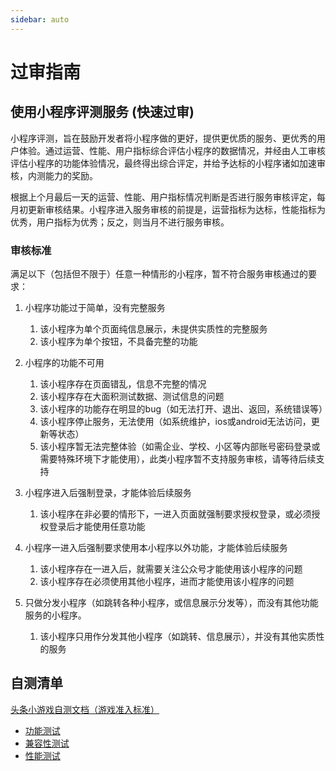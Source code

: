 ```yaml
---
sidebar: auto
---
```


# 过审指南

## 使用小程序评测服务 (快速过审)

小程序评测，旨在鼓励开发者将小程序做的更好，提供更优质的服务、更优秀的用户体验。通过运营、性能、用户指标综合评估小程序的数据情况，并经由人工审核评估小程序的功能体验情况，最终得出综合评定，并给予达标的小程序诸如加速审核，内测能力的奖励。

根据上个月最后一天的运营、性能、用户指标情况判断是否进行服务审核评定，每月初更新审核结果。小程序进入服务审核的前提是，运营指标为达标，性能指标为优秀，用户指标为优秀；反之，则当月不进行服务审核。

### 审核标准

满足以下（包括但不限于）任意一种情形的小程序，暂不符合服务审核通过的要求：

1. 小程序功能过于简单，没有完整服务
   1. 该小程序为单个页面纯信息展示，未提供实质性的完整服务
   2. 该小程序为单个按钮，不具备完整的功能

2. 小程序的功能不可用
   1. 该小程序存在页面错乱，信息不完整的情况
   2. 该小程序存在大面积测试数据、测试信息的问题
   3. 该小程序的功能存在明显的bug（如无法打开、退出、返回，系统错误等）
   4. 该小程序停止服务，无法使用（如系统维护，ios或android无法访问，更新等状态）
   5. 该小程序暂无法完整体验（如需企业、学校、小区等内部账号密码登录或需要特殊环境下才能使用），此类小程序暂不支持服务审核，请等待后续支持
3. 小程序进入后强制登录，才能体验后续服务
   1. 该小程序在非必要的情形下，一进入页面就强制要求授权登录，或必须授权登录后才能使用任意功能

4. 小程序一进入后强制要求使用本小程序以外功能，才能体验后续服务
   1. 该小程序存在一进入后，就需要关注公众号才能使用该小程序的问题
   2. 该小程序存在必须使用其他小程序，进而才能使用该小程序的问题

5. 只做分发小程序（如跳转各种小程序，或信息展示分发等），而没有其他功能服务的小程序。
   1. 该小程序只用作分发其他小程序（如跳转、信息展示），并没有其他实质性的服务



## 自测清单

[头条小游戏自测文档（游戏准入标准）](https://shimo.im/sheet/7X4VzwoPgI0KjPzQ/)
- [功能测试](https://shimo.im/sheet/7X4VzwoPgI0KjPzQ/1r7dh)
- [兼容性测试](https://shimo.im/sheet/7X4VzwoPgI0KjPzQ/91tyC)
- [性能测试](https://shimo.im/sheet/7X4VzwoPgI0KjPzQ/H1oKv)